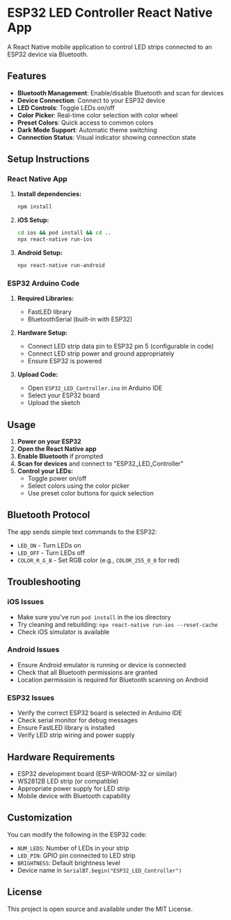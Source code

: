 # ESP32 LED Controller React Native App

A React Native mobile application to control LED strips connected to an ESP32 device via Bluetooth.

## Features

- **Bluetooth Management**: Enable/disable Bluetooth and scan for devices
- **Device Connection**: Connect to your ESP32 device
- **LED Controls**: Toggle LEDs on/off
- **Color Picker**: Real-time color selection with color wheel
- **Preset Colors**: Quick access to common colors
- **Dark Mode Support**: Automatic theme switching
- **Connection Status**: Visual indicator showing connection state

## Setup Instructions

### React Native App

1. **Install dependencies:**
   ```bash
   npm install
   ```

2. **iOS Setup:**
   ```bash
   cd ios && pod install && cd ..
   npx react-native run-ios
   ```

3. **Android Setup:**
   ```bash
   npx react-native run-android
   ```

### ESP32 Arduino Code

1. **Required Libraries:**
   - FastLED library
   - BluetoothSerial (built-in with ESP32)

2. **Hardware Setup:**
   - Connect LED strip data pin to ESP32 pin 5 (configurable in code)
   - Connect LED strip power and ground appropriately
   - Ensure ESP32 is powered

3. **Upload Code:**
   - Open `ESP32_LED_Controller.ino` in Arduino IDE
   - Select your ESP32 board
   - Upload the sketch

## Usage

1. **Power on your ESP32**
2. **Open the React Native app**
3. **Enable Bluetooth** if prompted
4. **Scan for devices** and connect to "ESP32_LED_Controller"
5. **Control your LEDs:**
   - Toggle power on/off
   - Select colors using the color picker
   - Use preset color buttons for quick selection

## Bluetooth Protocol

The app sends simple text commands to the ESP32:

- `LED_ON` - Turn LEDs on
- `LED_OFF` - Turn LEDs off
- `COLOR_R_G_B` - Set RGB color (e.g., `COLOR_255_0_0` for red)

## Troubleshooting

### iOS Issues
- Make sure you've run `pod install` in the ios directory
- Try cleaning and rebuilding: `npx react-native run-ios --reset-cache`
- Check iOS simulator is available

### Android Issues
- Ensure Android emulator is running or device is connected
- Check that all Bluetooth permissions are granted
- Location permission is required for Bluetooth scanning on Android

### ESP32 Issues
- Verify the correct ESP32 board is selected in Arduino IDE
- Check serial monitor for debug messages
- Ensure FastLED library is installed
- Verify LED strip wiring and power supply

## Hardware Requirements

- ESP32 development board (ESP-WROOM-32 or similar)
- WS2812B LED strip (or compatible)
- Appropriate power supply for LED strip
- Mobile device with Bluetooth capability

## Customization

You can modify the following in the ESP32 code:
- `NUM_LEDS`: Number of LEDs in your strip
- `LED_PIN`: GPIO pin connected to LED strip
- `BRIGHTNESS`: Default brightness level
- Device name in `SerialBT.begin("ESP32_LED_Controller")`

## License

This project is open source and available under the MIT License.